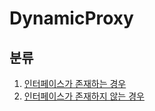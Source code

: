 # DynamicProxy

## 분류
1. [인터페이스가 존재하는 경우](17.JDKDynamicProxy.md)
2. [인터페이스가 존재하지 않는 경우](15.CGLIB.md)